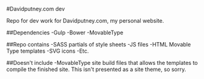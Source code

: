 #Davidputney.com dev

Repo for dev work for Davidputney.com, my personal website. 

##Dependencies
-Gulp
-Bower
-MovableType

##Repo contains
-SASS partials of style sheets
-JS files
-HTML Movable Type templates
-SVG icons
-Etc.

##Doesn't include
-MovableType site build files that allows the templates to compile the finished site. This isn't presented as a site theme, so sorry. 